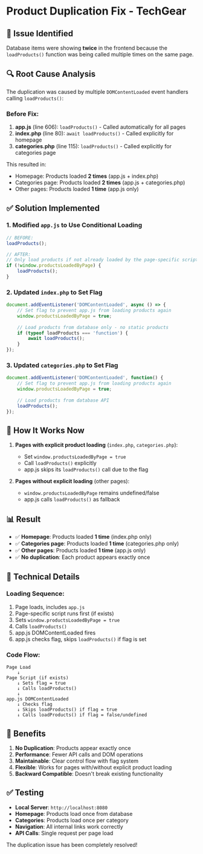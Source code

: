 # Product Duplication Fix - TechGear

## 🐛 Issue Identified

Database items were showing **twice** in the frontend because the `loadProducts()` function was being called multiple times on the same page.

## 🔍 Root Cause Analysis

The duplication was caused by multiple `DOMContentLoaded` event handlers calling `loadProducts()`:

### Before Fix:
1. **app.js** (line 606): `loadProducts()` - Called automatically for all pages
2. **index.php** (line 80): `await loadProducts()` - Called explicitly for homepage  
3. **categories.php** (line 115): `loadProducts()` - Called explicitly for categories page

This resulted in:
- Homepage: Products loaded **2 times** (app.js + index.php)
- Categories page: Products loaded **2 times** (app.js + categories.php)
- Other pages: Products loaded **1 time** (app.js only)

## ✅ Solution Implemented

### 1. Modified `app.js` to Use Conditional Loading
```javascript
// BEFORE:
loadProducts();

// AFTER:
// Only load products if not already loaded by the page-specific script
if (!window.productsLoadedByPage) {
    loadProducts();
}
```

### 2. Updated `index.php` to Set Flag
```javascript
document.addEventListener('DOMContentLoaded', async () => {
    // Set flag to prevent app.js from loading products again
    window.productsLoadedByPage = true;
    
    // Load products from database only - no static products
    if (typeof loadProducts === 'function') {
        await loadProducts();
    }
});
```

### 3. Updated `categories.php` to Set Flag
```javascript
document.addEventListener('DOMContentLoaded', function() {
    // Set flag to prevent app.js from loading products again
    window.productsLoadedByPage = true;
    
    // Load products from database API
    loadProducts();
});
```

## 🎯 How It Works Now

1. **Pages with explicit product loading** (`index.php`, `categories.php`):
   - Set `window.productsLoadedByPage = true` 
   - Call `loadProducts()` explicitly
   - app.js skips its `loadProducts()` call due to the flag

2. **Pages without explicit loading** (other pages):
   - `window.productsLoadedByPage` remains undefined/false
   - app.js calls `loadProducts()` as fallback

## 📊 Result

- ✅ **Homepage**: Products loaded **1 time** (index.php only)
- ✅ **Categories page**: Products loaded **1 time** (categories.php only)  
- ✅ **Other pages**: Products loaded **1 time** (app.js only)
- ✅ **No duplication**: Each product appears exactly once

## 🔧 Technical Details

### Loading Sequence:
1. Page loads, includes `app.js`
2. Page-specific script runs first (if exists)
3. Sets `window.productsLoadedByPage = true`
4. Calls `loadProducts()` 
5. app.js DOMContentLoaded fires
6. app.js checks flag, skips `loadProducts()` if flag is set

### Code Flow:
```
Page Load
    ↓
Page Script (if exists)
    ↓ Sets flag = true
    ↓ Calls loadProducts()
    ↓
app.js DOMContentLoaded
    ↓ Checks flag
    ↓ Skips loadProducts() if flag = true
    ↓ Calls loadProducts() if flag = false/undefined
```

## 🚀 Benefits

1. **No Duplication**: Products appear exactly once
2. **Performance**: Fewer API calls and DOM operations
3. **Maintainable**: Clear control flow with flag system
4. **Flexible**: Works for pages with/without explicit product loading
5. **Backward Compatible**: Doesn't break existing functionality

## ✅ Testing

- **Local Server**: `http://localhost:8080`
- **Homepage**: Products load once from database
- **Categories**: Products load once per category  
- **Navigation**: All internal links work correctly
- **API Calls**: Single request per page load

The duplication issue has been completely resolved!
